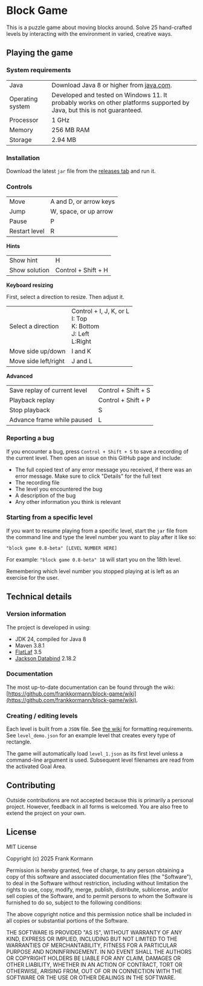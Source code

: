 # Block Game

This is a puzzle game about moving blocks around. Solve 25 hand-crafted levels
by interacting with the environment in varied, creative ways.

## Playing the game

### System requirements

<table>
	<tr>
		<td>Java</td>
		<td>Download Java 8 or higher from
			<a href="https://www.java.com/en/download/">java.com</a>.</td>
	</tr>
	<tr>
		<td>Operating system</td>
		<td>Developed and tested on Windows 11. It probably works on other
			platforms supported by Java, but this is not guaranteed.</td>
	</tr>
	<tr>
		<td>Processor</td>
		<td>1 GHz</td>
	</tr>
	<tr>
		<td>Memory</td>
		<td>256 MB RAM</td>
	</tr>
	<tr>
		<td>Storage</td>
		<td>2.94 MB</td>
	</tr>
</table>

### Installation

Download the latest `jar` file from the
[releases tab](https://github.com/frankkormann/block-game/releases) and run it.

### Controls

<table>
	<tr>
		<td>Move</td>
		<td>A and D, or arrow keys</td>
	</tr>
	<tr>
		<td>Jump</td>
		<td>W, space, or up arrow</td>
	</tr>
	<tr>
		<td>Pause</td>
		<td>P</td>
	</tr>
	<tr>
		<td>Restart level</td>
		<td>R</td>
	</tr>
</table>

**Hints**

<table>
	<tr>
		<td>Show hint</td>
		<td>H</td>
	</tr>
	<tr>
		<td>Show solution</td>
		<td>Control + Shift + H</td>
	</tr>
</table>

**Keyboard resizing**

First, select a direction to resize. Then adjust it.

<table>
	<tr>
		<td>Select a direction</td>
		<td>Control + I, J, K, or L<br>I: Top
			<br>K: Bottom<br>J: Left<br>L:Right</td>
	</tr>
	<tr>
		<td>Move side up/down</td>
		<td>I and K</td>
	</tr>
	<tr>
		<td>Move side left/right</td>
		<td>J and L</td>
	</tr>
</table>

**Advanced**

<table>
	<tr>
		<td>Save replay of current level<t/d>
		<td>Control + Shift + S</td>
	</tr>
	<tr>
		<td>Playback replay</td>
		<td>Control + Shift + P</td>
	</tr>
	<tr>
		<td>Stop playback</td>
		<td>S</td>
	</tr>
	<tr>
		<td>Advance frame while paused</td>
		<td>L</td>
	</tr>
</table>

### Reporting a bug

If you encounter a bug, press `Control + Shift + S` to save a recording of the
current level. Then open an issue on this GitHub page and include:

- The full copied text of any error message you received, if there was an error
  message. Make sure to click "Details" for the full text
- The recording file
- The level you encountered the bug
- A description of the bug
- Any other information you think is relevant

### Starting from a specific level

If you want to resume playing from a specific level, start the `jar` file from
the command line and type the level number you want to play after it like so:

`"block game 0.8-beta" [LEVEL NUMBER HERE]`

For example: `"block game 0.8-beta" 18` will start you on the 18th level.

Remembering which level number you stopped playing at is left as an exercise
for the user.

## Technical details

### Version information

The project is developed in using:

- JDK 24, compiled for Java 8
- Maven 3.8.1
- [FlatLaf](https://github.com/JFormDesigner/FlatLaf) 3.5
- [Jackson Databind](https://github.com/FasterXML/jackson-databind/) 2.18.2

### Documentation

The most up-to-date documentation can be found through the wiki:
[https://github.com/frankkormann/block-game/wiki](https://github.com/frankkormann/block-game/wiki).

### Creating / editing levels

Each level is built from a `JSON` file. See
[the wiki](https://github.com/frankkormann/block-game/wiki) for formatting
requirements. See `level_demo.json` for an example level that creates every type
of rectangle.

The game will automatically load `level_1.json` as its first level unless a
command-line argument is used. Subsequent level filenames are read from the
activated Goal Area.

## Contributing

Outside contributions are not accepted because this is primarily a personal
project. However, feedback in all forms is welcomed. You are also free to extend the
project on your own.

## License

MIT License

Copyright (c) 2025 Frank Kormann

Permission is hereby granted, free of charge, to any person obtaining a copy of
this software and associated documentation files (the "Software"), to deal in
the Software without restriction, including without limitation the rights to
use, copy, modify, merge, publish, distribute, sublicense, and/or sell copies of
the Software, and to permit persons to whom the Software is furnished to do so,
subject to the following conditions:

The above copyright notice and this permission notice shall be included in all
copies or substantial portions of the Software.

THE SOFTWARE IS PROVIDED "AS IS", WITHOUT WARRANTY OF ANY KIND, EXPRESS OR
IMPLIED, INCLUDING BUT NOT LIMITED TO THE WARRANTIES OF MERCHANTABILITY, FITNESS
FOR A PARTICULAR PURPOSE AND NONINFRINGEMENT. IN NO EVENT SHALL THE AUTHORS OR
COPYRIGHT HOLDERS BE LIABLE FOR ANY CLAIM, DAMAGES OR OTHER LIABILITY, WHETHER
IN AN ACTION OF CONTRACT, TORT OR OTHERWISE, ARISING FROM, OUT OF OR IN
CONNECTION WITH THE SOFTWARE OR THE USE OR OTHER DEALINGS IN THE SOFTWARE.
